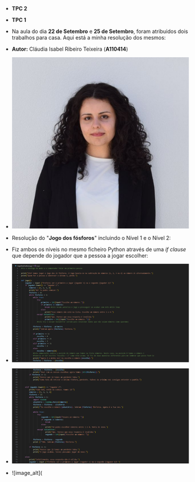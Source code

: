 - **TPC 2**
- **TPC 1**
- Na aula do dia **22 de Setembro** e **25 de Setembro**, foram atribuidos dois trabalhos para casa. Aqui está a minha resolução dos mesmos: 
- **Autor:** Cláudia Isabel Ribeiro Teixeira (**A110414**)
-  ![image_alt](https://github.com/ClaudiaTeixeiraa/ATP2025/blob/6b745e5bf3ba9678aa997311696c64798c8655f7/foto%20formal.jpg)

-  Resolução do "**Jogo dos fósforos**" incluindo o Nível 1 e o Nível 2:
-  Fiz ambos os níveis no mesmo ficheiro Python através de uma *if clause* que depende do jogador que a pessoa a jogar escolher:
-  ![image_alt](https://github.com/ClaudiaTeixeiraa/ATP2025/blob/bf3fa0cbc4780fadb854e1741ab79fef8a25917d/Resolu%C3%A7%C3%A3oDoJogoDosF%C3%B3sforospt1.png)
-  ![image_alt](https://github.com/ClaudiaTeixeiraa/ATP2025/blob/4c0bdfc99817ce51843255148a64dad4660cddab/Resolu%C3%A7%C3%A3oDoJogoDosF%C3%B3sforospt2.png)
-  ![image_alt](
